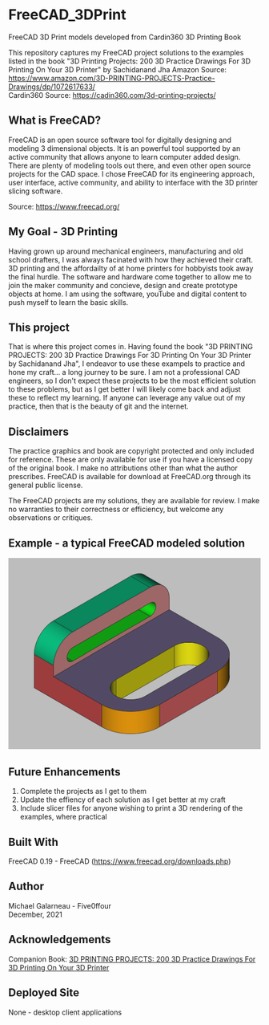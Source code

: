 # FreeCAD_3DPrint
FreeCAD 3D Print models developed from Cardin360 3D Printing Book
  
This repository captures my FreeCAD project solutions to the examples listed in the book "3D Printing Projects: 200 3D Practice Drawings For 3D Printing On Your 3D Printer" by Sachidanand Jha 
Amazon Source: https://www.amazon.com/3D-PRINTING-PROJECTS-Practice-Drawings/dp/1072617633/  
Cardin360 Source: https://cadin360.com/3d-printing-projects/
  
## What is FreeCAD?  
FreeCAD is an open source software tool for digitally designing and modeling 3 dimensional objects. It is an powerful tool supported by an active community that allows anyone to learn computer added design. There are plenty of modeling tools out there, and even other open source projects for the CAD space. I chose FreeCAD for its engineering approach, user interface, active community, and ability to interface with the 3D printer slicing software.
  
Source: https://www.freecad.org/
  
## My Goal - 3D Printing
Having grown up around mechanical engineers, manufacturing and old school drafters, I was always facinated with how they achieved their craft. 3D printing and the affordailty of at home printers for hobbyists took away the final hurdle. The software and hardware come together to allow me to join the maker community and concieve, design and create prototype objects at home. I am using the software, youTube and digital content to push myself to learn the basic skills. 
  
## This project
That is where this project comes in. Having found the book "3D PRINTING PROJECTS: 200 3D Practice Drawings For 3D Printing On Your 3D Printer by Sachidanand Jha", I endeavor to use these exampels to practice and hone my craft... a long journey to be sure. I am not a professional CAD engineers, so I don't expect these projects to be the most efficient solution to these problems, but as I get better I will likely come back and adjust these to reflect my learning. If anyone can leverage any value out of my practice, then that is the beauty of git and the internet.
  
## Disclaimers 
The practice graphics and book are copyright protected and only included for reference. These are only available for use if you have a licensed copy of the original book. I make no attributions other than what the author prescribes. FreeCAD is available for download at FreeCAD.org through its general public license. 
  
The FreeCAD projects are my solutions, they are available for review. I make no warranties to their correctness or efficiency, but welcome any observations or critiques.

## Example - a typical FreeCAD modeled solution   
![Sample](sample.png)

## Future Enhancements
1. Complete the projects as I get to them
2. Update the effiency of each solution as I get better at my craft
3. Include slicer files for anyone wishing to print a 3D rendering of the examples, where practical
  
## Built With
FreeCAD 0.19 - FreeCAD (https://www.freecad.org/downloads.php)   
  
## Author
Michael Galarneau - Five0ffour   
December, 2021 
  
## Acknowledgements
Companion Book: [3D PRINTING PROJECTS: 200 3D Practice Drawings For 3D Printing On Your 3D Printer](https://www.amazon.com/3D-PRINTING-PROJECTS-Practice-Drawings/dp/1072617633/) 
  
## Deployed Site 
None - desktop client applications 
